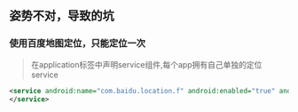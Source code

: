 ## 姿势不对，导致的坑
### 使用百度地图定位，只能定位一次
>在application标签中声明service组件,每个app拥有自己单独的定位service
```xml
<service android:name="com.baidu.location.f" android:enabled="true" android:process=":remote">
</service>
```

### 
